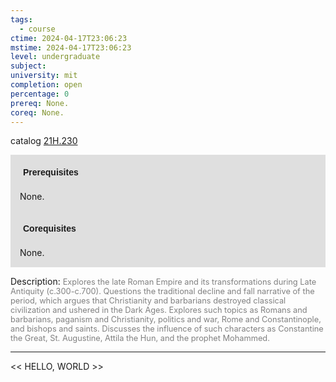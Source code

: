 ```yaml
---
tags:
  - course
ctime: 2024-04-17T23:06:23
mstime: 2024-04-17T23:06:23
level: undergraduate
subject: 
university: mit
completion: open
percentage: 0
prereq: None.
coreq: None.
---
```


catalog [21H.230](http://student.mit.edu/catalog/m21Ha.html#21H.230)

<span style="display: block; padding: 15px; background-color: rgb(100, 100, 100, 0.2);"><font id="m_prereq2344_0" style="display: block; font-family: Arial, sans-serif; font-weight: bold; padding: 5px">Prerequisites</font><br><span id="prereq2344_0">None.</span></span>
<span style="display: block; padding: 15px; background-color: rgb(100, 100, 100, 0.2);"><font id="m_coreq2344_0" style="display: block; font-family: Arial, sans-serif; font-weight: bold; padding: 5px">Corequisites</font><br><span id="coreq2344_0">None.</span></span>

<font style="">Description:</font>
<font style="color: grey; font-size: 0.8rem;">Explores the late Roman Empire and its transformations during Late Antiquity (c.300-c.700). Questions the traditional decline and fall narrative of the period, which argues that Christianity and barbarians destroyed classical civilization and ushered in the Dark Ages. Explores such topics as Romans and barbarians, paganism and Christianity, politics and war, Rome and Constantinople, and bishops and saints. Discusses the influence of such characters as Constantine the Great, St. Augustine, Attila the Hun, and the prophet Mohammed.</font>



---

<< HELLO, WORLD >>
